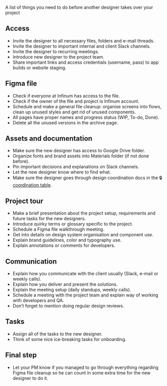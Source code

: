 A list of things you need to do before another designer takes over your project


## Access

- Invite the designer to all necessary files, folders and e-mail threads.
- Invite the designer to important internal and client Slack channels.
- Invite the designer to recurring meetings.
- Introduce new designer to the project team.
- Share important links and access credentials (username, pass) to app builds or website staging.


## Figma file

- Check if everyone at Infinum has access to the file.
- Check if the owner of the file and project is Infinum account.
- Schedule and make a general file cleanup: organise screens into flows, clean up unused styles and get rid of unused components.
- All pages have proper names and progress status (WIP, To-do, Done).
- Delete all the unused versions in the archive page.


## Assets and documentation

- Make sure the new designer has access to Google Drive folder.
- Organize fonts and brand assets into Materials folder (if not done before).
- Pin important decisions and explanations on Slack channels.
- Let the new designer know where to find what.
- Make sure the designer goes through design coordination docs in the 🔒 [coordination table](https://docs.google.com/spreadsheets/d/1o6Ut_5wdcOqwIVX2PuRBkNZxLkgi5QnP8CkXxg3ORfg/edit#gid=0).


## Project tour

- Make a brief presentation about the project setup, requirements and future tasks for the new designers.
- Introduce quirky terms or glossary specific to the project.
- Schedule a Figma file walkthrough meeting.
- Get into details on design system organisation and component use.
- Explain brand guidelines, color and typography use.
- Explain annotations or comments for developers.


## Communication

- Explain how you communicate with the client usually (Slack, e-mail or weekly calls).
- Explain how you deliver and present the solutions.
- Explain the meeting setup (daily standups, weekly calls).
- Schedule a meeting with the project team and explain way of working with developers and QA.
- Don’t forget to mention doing regular design reviews.


## Tasks

- Assign all of the tasks to the new designer.
- Think of some nice ice-breaking tasks for onboarding.


## Final step

- Let your PM know if you managed to go through everything regarding Figma file cleanup so he can count in some extra time for the new designer to do it.
